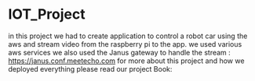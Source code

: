 # IOT_Project
in this project we had to create application to control a robot car using the aws and stream video from the raspberry pi to the app.
we used various aws services we also used the Janus gateway to handle the stream : https://janus.conf.meetecho.com
for more about this project and how we deployed everything please read our project Book: 
